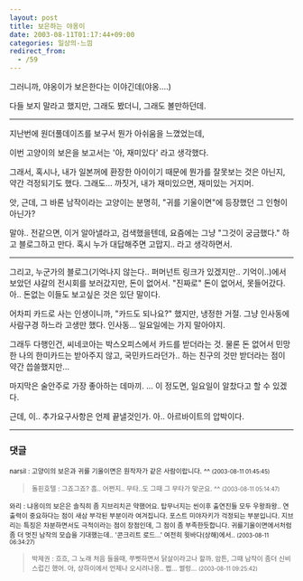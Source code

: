 ```yaml
---
layout: post
title: 보은하는 야옹이
date: 2003-08-11T01:17:44+09:00
categories: 일상의-느낌
redirect_from:
  - /59
---
```


그러니까, 야옹이가 보은한다는 이야긴데(야옹....)

다들 보지 말라고 했지만, 그래도 봤더니, 그래도 볼만하던데.

----

지난번에 원더풀데이즈를 보구서 뭔가 아쉬움을 느꼈었는데,

이번 고양이의 보은을 보고서는 '아, 재미있다' 라고 생각했다.

그래서, 혹시나, 내가 일본꺼에 환장한 아이이기 때문에 뭔가를 잘못보는 것은 아닌지, 약간 걱정되기도 했다. 그래도... 까짓거, 내가 재미있으면, 재미있는 거지머.

앗, 근데, 그 바론 남작이라는 고양이는 분명히, "귀를 기울이면"에 등장했던 그 인형이 아닌가?

말야.. 전같으면, 이거 알아낼라고, 검색했을텐데, 요즘에는 그냥 "그것이 궁금했다." 하고 블로그하고 만다. 혹시 누가 대답해주면 고맙지.. 라고 생각하면서.

---

그리고, 누군가의 블로그(기억나지 않는다.. 퍼머넌트 링크가 있겠지만.. 기억이..)에서 보았던 샤갈의 전시회를 보러갔지만, 돈이 없어서. "진짜로" 돈이 없어서, 못들어갔다. 아.. 돈없는 이들도 보고싶은 것은 있단 말이다.

어차피 카드로 사는 인생이니까, "카드도 되나요?" 했지만, 냉정한 거절. 그냥 인사동에 사람구경 하느라 고생만 했다. 인사동... 일요일에는 가지 말아야지.

그래두 다행인건, 씨네코아는 박스오피스에서 카드를 받더라는 것. 물론 돈 없어서 민망한 나의 한미카드는 받아주지 않고, 국민카드라던가.. 하는 친구의 것만 받더라는 점이 약간 씁쓸했지만...

마지막은 술안주로 가장 좋아하는 데마끼. ... 이 정도면, 일요일이 알찼다고 할 수 있겠다.

근데, 이.. 추가요구사항은 언제 끝낼것인가. 아.. 아르바이트의 압박이다.

* * *

### 댓글



<!--- cmt:115 --->
<!--- mail: --->
<!--- parent:0 --->

<small>narsil : 고양이의 보은과 귀를 기울이면은 원작자가 같은 사람이랍니다. ^^ <small>(2003-08-11 01:45:45)</small></small>


<!--- cmt:116 --->
<!--- mail: --->
<!--- parent:0 --->

> <small>돌핀호텔 : 그죠그죠? 흠.. 어쩐지.. 무타..도 그때 그 무타가 맞군요. ^^ <small>(2003-08-11 05:14:47)</small></small>


<!--- cmt:117 --->
<!--- mail: --->
<!--- parent:0 --->

<small>와리 : 냐옹이의 보은은 솔직히 좀 지브리치곤 약했어요. 탑무너지는 씬이후 출연진들 모두 우왕좌왕.. 연출력이 중요하다는 점이 새삼 부각된 부분이라 여겨집니다. 포스트 미야자키가 걱정되는 부분입니다. 지브리는 특징은 차분하면서도 극적이라는 점이 장점인데, 그 점이 좀 부족한듯합니다. 귀를기울이면에서처럼  좀 더 멋진 남작의 모습을 기대했는데..  '콘크리트 로드...'  여전히 윗바다(상해)에서.. <small>(2003-08-11 06:34:27)</small></small>


<!--- cmt:118 --->
<!--- mail: --->
<!--- parent:0 --->

> <small>박제권 : 흐흐, 그 노래 처음 들을때, 쭈삣하면서 닭살이라고나 할까. 암튼, 그때 남작이 좀더 신비스럽긴 했어.  아, 상하이에서 언제나 오시려나옹..   쩝... 썰렁... <small>(2003-08-11 09:25:42)</small></small>

